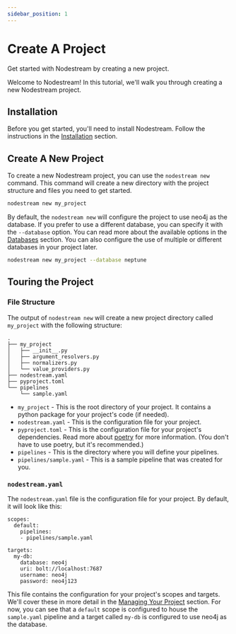 ```yaml
---
sidebar_position: 1
---
```


# Create A Project
Get started with Nodestream by creating a new project.


Welcome to Nodestream! In this tutorial, we'll walk you through creating a new Nodestream project. 

## Installation

Before you get started, you'll need to install Nodestream. Follow the instructions in the [Installation](/docs/intro#installation) section.

## Create A New Project

To create a new Nodestream project, you can use the `nodestream new` command. 
This command will create a new directory with the project structure and files you need to get started.

```bash
nodestream new my_project
```

By default, the `nodestream new` will configure the project to use neo4j as the database.
If you prefer to use a different database, you can specify it with the `--database` option.
You can read more about the available options in the [Databases](../../category/database-support) section.
You can also configure the use of multiple or different databases in your project later.

```bash
nodestream new my_project --database neptune
```

## Touring the Project

### File Structure

The output of `nodestream new` will create a new project directory called `my_project` with the following structure:

```plaintext
.
├── my_project
│   ├── __init__.py
│   ├── argument_resolvers.py
│   ├── normalizers.py
│   └── value_providers.py
├── nodestream.yaml
├── pyproject.toml
└── pipelines
    └── sample.yaml
```

- `my_project` - This is the root directory of your project. It contains a python package for your project's code (if needed).
- `nodestream.yaml` - This is the configuration file for your project.
- `pyproject.toml` - This is the configuration file for your project's dependencies. Read more about [poetry](https://python-poetry.org/docs/) for more information. (You don't have to use poetry, but it's recommended.)
- `pipelines` - This is the directory where you will define your pipelines.
- `pipelines/sample.yaml` - This is a sample pipeline that was created for you.


### `nodestream.yaml`

The `nodestream.yaml` file is the configuration file for your project. By default, it will look like this:

```
scopes:
  default:
    pipelines:
    - pipelines/sample.yaml

targets:
  my-db:
    database: neo4j 
    uri: bolt://localhost:7687
    username: neo4j
    password: neo4j123
```

This file contains the configuration for your project's scopes and targets. 
We'll cover these in more detail in the [Managing Your Project](../managing-your-project) section.
For now, you can see that a `default` scope is configured to house the `sample.yaml` pipeline and a target called `my-db` is configured to use neo4j as the database.

